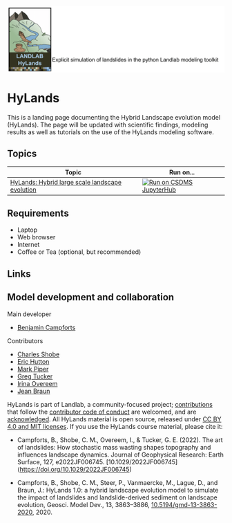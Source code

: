 <a href="https://doi.org/10.5194/gmd-13-3863-2020">
  <img src="./media/HyLands_Logo_Header.png" alt="drawing"/>
</a>

# HyLands

This is a landing page documenting the Hybrid Landscape evolution model (HyLands). The page will be updated with scientific findings, modeling results as well as tutorials on the use of the HyLands modeling software.


## Topics


| Topic | Run on...
| ----- | ---------
| [HyLands: Hybrid large scale landscape evolution][hylands] | [![Run on CSDMS JupyterHub][badge]][gp-hylands]


## Requirements

* Laptop
* Web browser
* Internet
* Coffee or Tea (optional, but recommended)


## Links


## Model development and collaboration

Main developer
* [Benjamin Campforts](https://instaar.colorado.edu/people/benjamin-campforts/)

Contributors
* [Charles Shobe](https://www.geo.wvu.edu/faculty-and-staff/faculty/charlie-shobe)
* [Eric Hutton](https://instaar.colorado.edu/people/eric-hutton/)
* [Mark Piper](https://instaar.colorado.edu/people/mark-piper/)
* [Greg Tucker](https://www.colorado.edu/geologicalsciences/greg-tucker)
* [Irina Overeem](https://www.colorado.edu/geologicalsciences/irina-overeem)
* [Jean Braun](https://www.gfz-potsdam.de/en/staff/jean-braun/sec47/)

HyLands is part of Landlab, a community-focused project;
[contributions](./CONTRIBUTING.rst) that follow
the [contributor code of conduct](./CODE-OF-CONDUCT.rst) are welcomed,
and are [acknowledged](./AUTHORS.rst).
All HyLands material is open source,
released under [CC BY 4.0 and MIT licenses](./LICENSE.md).
If you use the HyLands course material,
please cite it:

* Campforts, B., Shobe, C. M., Overeem,
I., & Tucker, G. E. (2022). The art of landslides: How stochastic mass wasting shapes topography and influences landscape dynamics. Journal of
Geophysical Research: Earth Surface, 127, e2022JF006745. [10.1029/2022JF006745] (https://doi.org/10.1029/2022JF006745)

* Campforts, B., Shobe, C. M., Steer, P., Vanmaercke, M., Lague, D., and Braun, J.: HyLands 1.0: a hybrid landscape evolution model to simulate the impact of landslides and landslide-derived sediment on landscape evolution, Geosci. Model Dev., 13, 3863–3886, [10.5194/gmd-13-3863-2020](https://doi.org/10.5194/gmd-13-3863-2020), 2020.

<!-- Links -->
[badge]: https://img.shields.io/badge/CSDMS-JupyterHub-orange.svg
[hylands]: ./tutorials/index.ipynb
[gp-hylands]: https://csdms.rc.colorado.edu/hub/user-redirect/git-pull?repo=https%3A%2F%2Fgithub.com%2FBCampforts%2Fhylands_modeling&urlpath=tree%2Fhylands_modeling%2Ftutorials%2Findex.ipynb&branch=master
